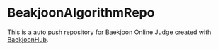 # BeakjoonAlgorithmRepo
This is a auto push repository for Baekjoon Online Judge created with [BaekjoonHub](https://github.com/BaekjoonHub/BaekjoonHub).
